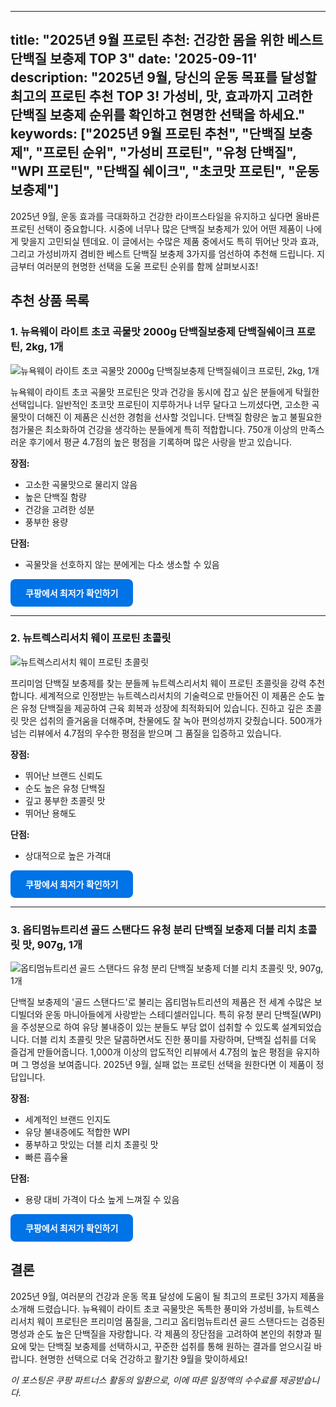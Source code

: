 
---
title: "2025년 9월 프로틴 추천: 건강한 몸을 위한 베스트 단백질 보충제 TOP 3"
date: '2025-09-11'
description: "2025년 9월, 당신의 운동 목표를 달성할 최고의 프로틴 추천 TOP 3! 가성비, 맛, 효과까지 고려한 단백질 보충제 순위를 확인하고 현명한 선택을 하세요."
keywords: ["2025년 9월 프로틴 추천", "단백질 보충제", "프로틴 순위", "가성비 프로틴", "유청 단백질", "WPI 프로틴", "단백질 쉐이크", "초코맛 프로틴", "운동 보충제"]
---

2025년 9월, 운동 효과를 극대화하고 건강한 라이프스타일을 유지하고 싶다면 올바른 프로틴 선택이 중요합니다. 시중에 너무나 많은 단백질 보충제가 있어 어떤 제품이 나에게 맞을지 고민되실 텐데요. 이 글에서는 수많은 제품 중에서도 특히 뛰어난 맛과 효과, 그리고 가성비까지 겸비한 베스트 단백질 보충제 3가지를 엄선하여 추천해 드립니다. 지금부터 여러분의 현명한 선택을 도울 프로틴 순위를 함께 살펴보시죠!

## 추천 상품 목록


### 1. 뉴욕웨이 라이트 초코 곡물맛 2000g 단백질보충제 단백질쉐이크 프로틴, 2kg, 1개

![뉴욕웨이 라이트 초코 곡물맛 2000g 단백질보충제 단백질쉐이크 프로틴, 2kg, 1개](https://thumbnail.coupangcdn.com/thumbnails/remote/492x492ex/image/vendor_inventory/cbf6/05305b607e564bfeeb5115da65b29b3589bef54daa592ffea1beec827c9e.jpg)

뉴욕웨이 라이트 초코 곡물맛 프로틴은 맛과 건강을 동시에 잡고 싶은 분들에게 탁월한 선택입니다. 일반적인 초코맛 프로틴이 지루하거나 너무 달다고 느끼셨다면, 고소한 곡물맛이 더해진 이 제품은 신선한 경험을 선사할 것입니다. 단백질 함량은 높고 불필요한 첨가물은 최소화하여 건강을 생각하는 분들에게 특히 적합합니다. 750개 이상의 만족스러운 후기에서 평균 4.7점의 높은 평점을 기록하며 많은 사랑을 받고 있습니다.

**장점:**
- 고소한 곡물맛으로 물리지 않음
- 높은 단백질 함량
- 건강을 고려한 성분
- 풍부한 용량

**단점:**
- 곡물맛을 선호하지 않는 분에게는 다소 생소할 수 있음

<a href="https://link.coupang.com/a/cP7Rn1" target="_blank" rel="noopener sponsored" style="display:inline-block; background-color:#0073e6; color:white; font-weight:bold; padding: 12px 24px; border-radius: 8px; text-align:center; text-decoration: none;">쿠팡에서 최저가 확인하기</a>


---

### 2. 뉴트렉스리서치 웨이 프로틴 초콜릿

![뉴트렉스리서치 웨이 프로틴 초콜릿](https://thumbnail.coupangcdn.com/thumbnails/remote/492x492ex/image/vendor_inventory/1ff1/416af75255e231629ff9dddbbdf3aa12df358fc54ef3f98c6f25a7ccc46d.jpg)

프리미엄 단백질 보충제를 찾는 분들께 뉴트렉스리서치 웨이 프로틴 초콜릿을 강력 추천합니다. 세계적으로 인정받는 뉴트렉스리서치의 기술력으로 만들어진 이 제품은 순도 높은 유청 단백질을 제공하여 근육 회복과 성장에 최적화되어 있습니다. 진하고 깊은 초콜릿 맛은 섭취의 즐거움을 더해주며, 찬물에도 잘 녹아 편의성까지 갖췄습니다. 500개가 넘는 리뷰에서 4.7점의 우수한 평점을 받으며 그 품질을 입증하고 있습니다.

**장점:**
- 뛰어난 브랜드 신뢰도
- 순도 높은 유청 단백질
- 깊고 풍부한 초콜릿 맛
- 뛰어난 용해도

**단점:**
- 상대적으로 높은 가격대

<a href="https://link.coupang.com/a/cP7RwG" target="_blank" rel="noopener sponsored" style="display:inline-block; background-color:#0073e6; color:white; font-weight:bold; padding: 12px 24px; border-radius: 8px; text-align:center; text-decoration: none;">쿠팡에서 최저가 확인하기</a>


---

### 3. 옵티멈뉴트리션 골드 스탠다드 유청 분리 단백질 보충제 더블 리치 초콜릿 맛, 907g, 1개

![옵티멈뉴트리션 골드 스탠다드 유청 분리 단백질 보충제 더블 리치 초콜릿 맛, 907g, 1개](https://thumbnail.coupangcdn.com/thumbnails/remote/492x492ex/image/vendor_inventory/image_audit/prod/a617631e-021c-4041-a077-12b8e9592a12_fixing_v2.png,https://thumbnail.coupangcdn.com/thumbnails/remote/492x492ex/image/vendor_inventory/4ff2/a454c756414b1d7660cd4911fe31d13d64db8ac123f9a818c491ebb49c6b.png,https://thumbnail.coupangcdn.com/thumbnails/remote/492x492ex/image/vendor_inventory/a31b/919ce617c67de636afcf984131aecaa381ba3ff34391fed25e9e0df9e643.png)

단백질 보충제의 '골드 스탠다드'로 불리는 옵티멈뉴트리션의 제품은 전 세계 수많은 보디빌더와 운동 마니아들에게 사랑받는 스테디셀러입니다. 특히 유청 분리 단백질(WPI)을 주성분으로 하여 유당 불내증이 있는 분들도 부담 없이 섭취할 수 있도록 설계되었습니다. 더블 리치 초콜릿 맛은 달콤하면서도 진한 풍미를 자랑하며, 단백질 섭취를 더욱 즐겁게 만들어줍니다. 1,000개 이상의 압도적인 리뷰에서 4.7점의 높은 평점을 유지하며 그 명성을 보여줍니다. 2025년 9월, 실패 없는 프로틴 선택을 원한다면 이 제품이 정답입니다.

**장점:**
- 세계적인 브랜드 인지도
- 유당 불내증에도 적합한 WPI
- 풍부하고 맛있는 더블 리치 초콜릿 맛
- 빠른 흡수율

**단점:**
- 용량 대비 가격이 다소 높게 느껴질 수 있음

<a href="https://link.coupang.com/a/cP7REy" target="_blank" rel="noopener sponsored" style="display:inline-block; background-color:#0073e6; color:white; font-weight:bold; padding: 12px 24px; border-radius: 8px; text-align:center; text-decoration: none;">쿠팡에서 최저가 확인하기</a>


## 결론

2025년 9월, 여러분의 건강과 운동 목표 달성에 도움이 될 최고의 프로틴 3가지 제품을 소개해 드렸습니다. 뉴욕웨이 라이트 초코 곡물맛은 독특한 풍미와 가성비를, 뉴트렉스리서치 웨이 프로틴은 프리미엄 품질을, 그리고 옵티멈뉴트리션 골드 스탠다드는 검증된 명성과 순도 높은 단백질을 자랑합니다. 각 제품의 장단점을 고려하여 본인의 취향과 필요에 맞는 단백질 보충제를 선택하시고, 꾸준한 섭취를 통해 원하는 결과를 얻으시길 바랍니다. 현명한 선택으로 더욱 건강하고 활기찬 9월을 맞이하세요!

*이 포스팅은 쿠팡 파트너스 활동의 일환으로, 이에 따른 일정액의 수수료를 제공받습니다.*
